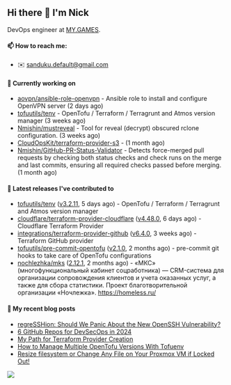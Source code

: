 ## Hi there 👋 I'm Nick

DevOps engineer at [MY.GAMES](https://my.games/).

#### 📫 How to reach me:

- ✉️ sanduku.default@gmail.com

#### 👷 Currently working on


- [aovpn/ansible-role-openvpn](https://github.com/aovpn/ansible-role-openvpn) - Ansible role to install and configure OpenVPN server (2 days ago)
- [tofuutils/tenv](https://github.com/tofuutils/tenv) - OpenTofu / Terraform / Terragrunt and Atmos version manager (3 weeks ago)
- [Nmishin/mustreveal](https://github.com/Nmishin/mustreveal) - Tool for reveal (decrypt) obscured rclone configuration. (3 weeks ago)
- [CloudOpsKit/terraform-provider-s3](https://github.com/CloudOpsKit/terraform-provider-s3) -  (1 month ago)
- [Nmishin/GitHub-PR-Status-Validator](https://github.com/Nmishin/GitHub-PR-Status-Validator) - Detects force-merged pull requests by checking both status checks and check runs on the merge and last commits, ensuring all required checks passed before merging. (1 month ago)

#### 🔭 Latest releases I've contributed to

- [tofuutils/tenv](https://github.com/tofuutils/tenv) ([v3.2.11](https://github.com/tofuutils/tenv/releases/tag/v3.2.11), 5 days ago) - OpenTofu / Terraform / Terragrunt and Atmos version manager
- [cloudflare/terraform-provider-cloudflare](https://github.com/cloudflare/terraform-provider-cloudflare) ([v4.48.0](https://github.com/cloudflare/terraform-provider-cloudflare/releases/tag/v4.48.0), 6 days ago) - Cloudflare Terraform Provider
- [integrations/terraform-provider-github](https://github.com/integrations/terraform-provider-github) ([v6.4.0](https://github.com/integrations/terraform-provider-github/releases/tag/v6.4.0), 3 weeks ago) - Terraform GitHub provider
- [tofuutils/pre-commit-opentofu](https://github.com/tofuutils/pre-commit-opentofu) ([v2.1.0](https://github.com/tofuutils/pre-commit-opentofu/releases/tag/v2.1.0), 2 months ago) - pre-commit git hooks to take care of OpenTofu configurations
- [nochlezhka/mks](https://github.com/nochlezhka/mks) ([2.12.1](https://github.com/nochlezhka/mks/releases/tag/2.12.1), 2 months ago) - «МКС» (многофункциональный кабинет соцработника) — CRM-система для организации сопровождения клиентов и учета оказанных услуг, а также для сбора статистики. Проект благотворительной организации «Ночлежка». https://homeless.ru/

#### 📜 My recent blog posts
- [regreSSHion: Should We Panic About the New OpenSSH Vulnerability?](https://dzone.com/articles/what-is-the-regresshion-vulnerability)
- [6 GitHub Repos for DevSecOps in 2024](https://hackernoon.com/6-github-repos-for-devsecops-in-2024)
- [My Path for Terraform Provider Creation](https://hackernoon.com/my-path-for-terraform-provider-creation)
- [How to Manage Multiple OpenTofu Versions With Tofuenv](https://hackernoon.com/how-to-manage-multiple-opentofu-versions-with-tofuenv)
- [Resize filesystem or Change Any File on Your Proxmox VM if Locked Out!](https://hackernoon.com/resize-filesystem-or-change-any-file-on-your-proxmox-vm-if-locked-out)

![](https://komarev.com/ghpvc/?username=Nmishin&color=green)
